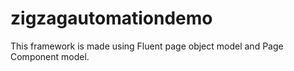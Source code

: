 # zigzagautomationdemo
This framework is made  using Fluent page object model and Page Component model.
